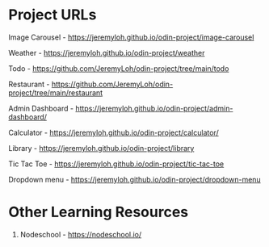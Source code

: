 # Project URLs

Image Carousel - https://jeremyloh.github.io/odin-project/image-carousel

Weather - https://jeremyloh.github.io/odin-project/weather

Todo - https://github.com/JeremyLoh/odin-project/tree/main/todo

Restaurant - https://github.com/JeremyLoh/odin-project/tree/main/restaurant

Admin Dashboard - https://jeremyloh.github.io/odin-project/admin-dashboard/

Calculator - https://jeremyloh.github.io/odin-project/calculator/

Library - https://jeremyloh.github.io/odin-project/library

Tic Tac Toe - https://jeremyloh.github.io/odin-project/tic-tac-toe

Dropdown menu - https://jeremyloh.github.io/odin-project/dropdown-menu

# Other Learning Resources

1. Nodeschool - https://nodeschool.io/

